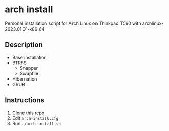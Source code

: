 # arch install

Personal installation script for Arch Linux on Thinkpad T560 with archlinux-2023.01.01-x86_64

## Description

* Base installation
* BTRFS
  - Snapper
  - Swapfile
* Hibernation
* GRUB

## Instructions

1. Clone this repo
2. Edit `arch-install.cfg`
2. Run `./arch-install.sh`

